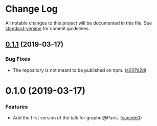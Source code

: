 # Change Log

All notable changes to this project will be documented in this file. See [standard-version](https://github.com/conventional-changelog/standard-version) for commit guidelines.

<a name="0.1.1"></a>
## [0.1.1](https://github.com/vincentdesmares/talk-startups-and-graphql-benefits-and-drawbacks/compare/v0.1.0...v0.1.1) (2019-03-17)


### Bug Fixes

* The repository is not meant to be published on npm. ([a007d2d](https://github.com/vincentdesmares/talk-startups-and-graphql-benefits-and-drawbacks/commit/a007d2d))



<a name="0.1.0"></a>
# 0.1.0 (2019-03-17)


### Features

* Add the first version of the talk for graphql@Paris. ([caeede0](https://github.com/vincentdesmares/talk-startups-and-graphql-benefits-and-drawbacks/commit/caeede0))
